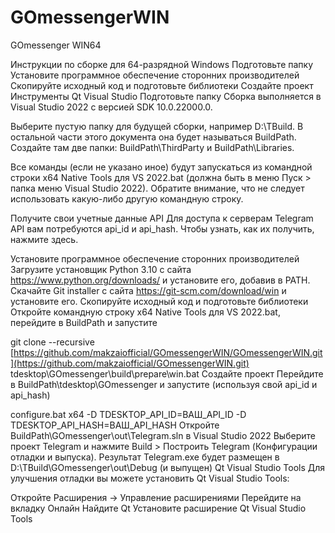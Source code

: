# GOmessengerWIN
GOmessenger WIN64

Инструкции по сборке для 64-разрядной Windows
Подготовьте папку
Установите программное обеспечение сторонних производителей
Скопируйте исходный код и подготовьте библиотеки
Создайте проект
Инструменты Qt Visual Studio
Подготовьте папку
Сборка выполняется в Visual Studio 2022 с версией SDK 10.0.22000.0.

Выберите пустую папку для будущей сборки, например D:\TBuild. В остальной части этого документа она будет называться BuildPath. Создайте там две папки: BuildPath\ThirdParty и BuildPath\Libraries.

Все команды (если не указано иное) будут запускаться из командной строки x64 Native Tools для VS 2022.bat (должна быть в меню Пуск > папка меню Visual Studio 2022). Обратите внимание, что не следует использовать какую-либо другую командную строку.

Получите свои учетные данные API
Для доступа к серверам Telegram API вам потребуются api_id и api_hash. Чтобы узнать, как их получить, нажмите здесь.

Установите программное обеспечение сторонних производителей
Загрузите установщик Python 3.10 с сайта https://www.python.org/downloads/ и установите его, добавив в PATH.
Скачайте Git installer с сайта https://git-scm.com/download/win и установите его.
Скопируйте исходный код и подготовьте библиотеки
Откройте командную строку x64 Native Tools для VS 2022.bat, перейдите в BuildPath и запустите

git clone --recursive [https://github.com/makzaiofficial/GOmessengerWIN/GOmessengerWIN.git](https://github.com/makzaiofficial/GOmessengerWIN.git)
tdesktop\GOmessenger\build\prepare\win.bat
Создайте проект
Перейдите в BuildPath\tdesktop\GOmessenger и запустите (используя свой api_id и api_hash)

configure.bat x64 -D TDESKTOP_API_ID=ВАШ_API_ID -D TDESKTOP_API_HASH=ВАШ_API_HASH
Откройте BuildPath\GOmessenger\out\Telegram.sln в Visual Studio 2022
Выберите проект Telegram и нажмите Build > Построить Telegram (Конфигурации отладки и выпуска).
Результат Telegram.exe будет размещен в D:\TBuild\GOmessenger\out\Debug (и выпущен)
Qt Visual Studio Tools
Для улучшения отладки вы можете установить Qt Visual Studio Tools:

Откройте Расширения -> Управление расширениями
Перейдите на вкладку Онлайн
Найдите Qt
Установите расширение Qt Visual Studio Tools
